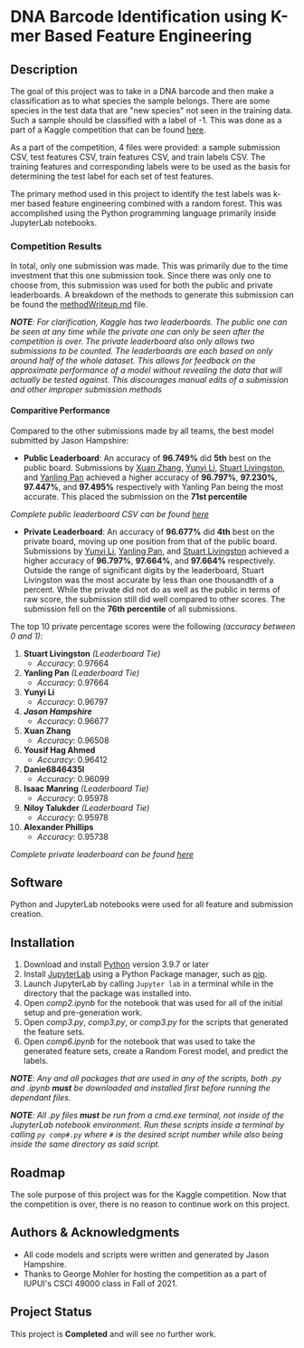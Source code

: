 # DNA Barcode Identification using K-mer Based Feature Engineering

## Description

The goal of this project was to take in a DNA barcode and then make a classification as to what species the sample belongs. There are some species in the test data that are "new species" not seen in the training data. Such a sample should be classified with a label of -1. This was done as a part of a Kaggle competition that can be found [here](https://www.kaggle.com/c/dna-barcode-classification/overview).

As a part of the competition, 4 files were provided: a sample submission CSV, test features CSV, train features CSV, and train labels CSV. The training features and corresponding labels were to be used as the basis for determining the test label for each set of test features. 

The primary method used in this project to identify the test labels was k-mer based feature engineering combined with a random forest. This was accomplished using the Python programming language primarily inside JupyterLab notebooks. 

### Competition Results

In total, only one submission was made. This was primarily due to the time investment that this one submission took. Since there was only one to choose from, this submission was used for both the public and private leaderboards. A breakdown of the methods to generate this submission can be found the [methodWriteup.md](/methodWriteup.md) file.
    
***NOTE**: For clarification, Kaggle has two leaderboards. The public one can be seen at any time while the private one can only be seen after the competition is over. The private leaderboard also only allows two submissions to be counted. The leaderboards are each based on only around half of the whole dataset. This allows for feedback on the approximate performance of a model without revealing the data that will actually be tested against. This discourages manual edits of a submission and other improper submission methods*
    
#### Comparitive Performance ####

Compared to the other submissions made by all teams, the best model submitted by Jason Hampshire:

- **Public Leaderboard**: An accuracy of **96.749%** did **5th** best on the public board. Submissions by [Xuan Zhang](https://www.kaggle.com/xuanzhang8), [Yunyi Li](https://www.kaggle.com/yunyili315), [Stuart Livingston](https://www.kaggle.com/stuartlivingston), and [Yanling Pan](https://www.kaggle.com/giraffecolor) achieved a higher accuracy of **96.797%**, **97.230%**, **97.447%**, and **97.495%** respectively with Yanling Pan being the most accurate. This placed the submission on the **71st percentile**

*Complete public leaderboard CSV can be found [here](/dna-barcode-classification-publicleaderboard.csv)*

- **Private Leaderboard**: An accuracy of **96.677%** did **4th** best on the private board, moving up one position from that of the public board. Submissions by [Yunyi Li](https://www.kaggle.com/yunyili315), [Yanling Pan](https://www.kaggle.com/giraffecolor), and [Stuart Livingston](https://www.kaggle.com/stuartlivingston) achieved a higher accuracy of **96.797%**, **97.664%**, and **97.664%** respectively. Outside the range of significant digits  by the leaderboard, Stuart Livingston was the most accurate by less than one thousandth of a percent. While the private did not do as well as the public in terms of raw score, the submission still did well compared to other scores. The submission fell on the **76th percentile** of all submissions.

The top 10 private percentage scores were the following *(accuracy between 0 and 1)*:

1. **Stuart Livingston** *(Leaderboard Tie)*
    - *Accuracy*: 0.97664
1. **Yanling Pan** *(Leaderboard Tie)*
    - *Accuracy*: 0.97664
1. **Yunyi Li**
    - *Accuracy*: 0.96797
1. ***Jason Hampshire***
    - *Accuracy*: 0.96677
1. **Xuan Zhang**
    - *Accuracy*: 0.96508
1. **Yousif Hag Ahmed**
    - *Accuracy*: 0.96412
1. **Danie6846435l**
    - *Accuracy*: 0.96099
1. **Isaac Manring** *(Leaderboard Tie)*
    - *Accuracy*: 0.95978
1. **Niloy Talukder** *(Leaderboard Tie)*
    - *Accuracy*: 0.95978
1. **Alexander Phillips**
    - *Accuracy*: 0.95738

*Complete private leaderboard can be found [here](https://www.kaggle.com/c/dna-barcode-classification/leaderboard)*
    
## Software

Python and JupyterLab notebooks were used for all feature and submission creation.

## Installation

1. Download and install [Python](https://www.python.org/downloads/) version 3.9.7 or later
1. Install [JupyterLab](https://jupyter.org/install) using a Python Package manager, such as [pip](https://pypi.org/project/pip/).
1. Launch JupyterLab by calling `Jupyter lab` in a terminal while in the directory that the package was installed into.
1. Open *comp2.ipynb* for the notebook that was used for all of the initial setup and pre-generation work.
1. Open *comp3.py*, *comp3.py*, or *comp3.py* for the scripts that generated the feature sets.
1. Open *comp6.ipynb* for the notebook that was used to take the generated feature sets, create a Random Forest model, and predict the labels.

***NOTE**: Any and all packages that are used in any of the scripts, both .py and .ipynb **must** be downloaded and installed first before running the dependant files.*

***NOTE**: All .py files **must** be run from a cmd.exe terminal, not inside of the JupyterLab notebook environment. Run these scripts inside a terminal by calling `py comp#.py` where `#` is the desired script number while also being inside the same directory as said script.*



## Roadmap

The sole purpose of this project was for the Kaggle competition. 
Now that the competition is over, there is no reason to continue work on this project.

## Authors & Acknowledgments

- All code models and scripts were written and generated by Jason Hampshire.
- Thanks to George Mohler for hosting the competition as a part of IUPUI's CSCI 49000 class in Fall of 2021.

## Project Status

This project is **Completed** and will see no further work.